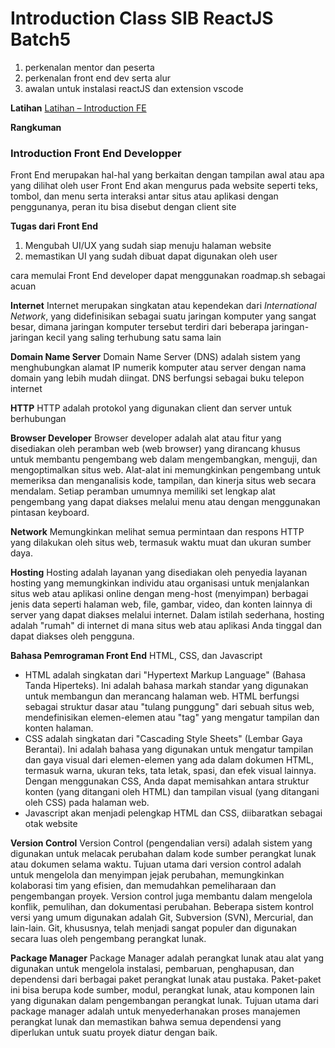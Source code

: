 # Introduction Class SIB ReactJS Batch5

1. perkenalan mentor dan peserta
2. perkenalan front end dev serta alur
3. awalan untuk instalasi reactJS dan extension vscode

**Latihan**
[Latihan – Introduction FE](https://docs.google.com/document/d/1wxrjZeee_OCBivl1c1KvyX-QoNGC2Jef1DZReBGQaUQ/edit?usp=sharing)

**Rangkuman**

### Introduction Front End Developper

Front End merupakan hal-hal yang berkaitan dengan tampilan awal atau apa yang dilihat oleh user
Front End akan mengurus pada website seperti teks, tombol, dan menu serta interaksi antar situs atau aplikasi dengan penggunanya, peran itu bisa disebut dengan client site

**Tugas dari Front End**

1. Mengubah UI/UX yang sudah siap menuju halaman website
2. memastikan UI yang sudah dibuat dapat digunakan oleh user

cara memulai Front End developer dapat menggunakan roadmap.sh sebagai acuan

**Internet**
Internet merupakan singkatan atau kependekan dari _International Network_, yang didefinisikan sebagai suatu jaringan komputer yang sangat besar, dimana jaringan komputer tersebut terdiri dari beberapa jaringan-jaringan kecil yang saling terhubung satu sama lain

**Domain Name Server**
Domain Name Server (DNS) adalah sistem yang menghubungkan alamat IP numerik komputer atau server dengan nama domain yang lebih mudah diingat. DNS berfungsi sebagai buku telepon internet

**HTTP**
HTTP adalah protokol yang digunakan client dan server untuk berhubungan

**Browser Developer**
Browser developer adalah alat atau fitur yang disediakan oleh peramban web (web browser) yang dirancang khusus untuk membantu pengembang web dalam mengembangkan, menguji, dan mengoptimalkan situs web. Alat-alat ini memungkinkan pengembang untuk memeriksa dan menganalisis kode, tampilan, dan kinerja situs web secara mendalam. Setiap peramban umumnya memiliki set lengkap alat pengembang yang dapat diakses melalui menu atau dengan menggunakan pintasan keyboard.

**Network**
Memungkinkan melihat semua permintaan dan respons HTTP yang dilakukan oleh situs web, termasuk waktu muat dan ukuran sumber daya.

**Hosting**
Hosting adalah layanan yang disediakan oleh penyedia layanan hosting yang memungkinkan individu atau organisasi untuk menjalankan situs web atau aplikasi online dengan meng-host (menyimpan) berbagai jenis data seperti halaman web, file, gambar, video, dan konten lainnya di server yang dapat diakses melalui internet. Dalam istilah sederhana, hosting adalah "rumah" di internet di mana situs web atau aplikasi Anda tinggal dan dapat diakses oleh pengguna.

**Bahasa Pemrograman Front End**
HTML, CSS, dan Javascript

- HTML adalah singkatan dari "Hypertext Markup Language" (Bahasa Tanda Hiperteks). Ini adalah bahasa markah standar yang digunakan untuk membangun dan merancang halaman web. HTML berfungsi sebagai struktur dasar atau "tulang punggung" dari sebuah situs web, mendefinisikan elemen-elemen atau "tag" yang mengatur tampilan dan konten halaman.
- CSS adalah singkatan dari "Cascading Style Sheets" (Lembar Gaya Berantai). Ini adalah bahasa yang digunakan untuk mengatur tampilan dan gaya visual dari elemen-elemen yang ada dalam dokumen HTML, termasuk warna, ukuran teks, tata letak, spasi, dan efek visual lainnya. Dengan menggunakan CSS, Anda dapat memisahkan antara struktur konten (yang ditangani oleh HTML) dan tampilan visual (yang ditangani oleh CSS) pada halaman web.
- Javascript akan menjadi pelengkap HTML dan CSS, diibaratkan sebagai otak website

**Version Control**
Version Control (pengendalian versi) adalah sistem yang digunakan untuk melacak perubahan dalam kode sumber perangkat lunak atau dokumen selama waktu. Tujuan utama dari version control adalah untuk mengelola dan menyimpan jejak perubahan, memungkinkan kolaborasi tim yang efisien, dan memudahkan pemeliharaan dan pengembangan proyek. Version control juga membantu dalam mengelola konflik, pemulihan, dan dokumentasi perubahan. Beberapa sistem kontrol versi yang umum digunakan adalah Git, Subversion (SVN), Mercurial, dan lain-lain. Git, khususnya, telah menjadi sangat populer dan digunakan secara luas oleh pengembang perangkat lunak.

**Package Manager**
Package Manager adalah perangkat lunak atau alat yang digunakan untuk mengelola instalasi, pembaruan, penghapusan, dan dependensi dari berbagai paket perangkat lunak atau pustaka. Paket-paket ini bisa berupa kode sumber, modul, perangkat lunak, atau komponen lain yang digunakan dalam pengembangan perangkat lunak. Tujuan utama dari package manager adalah untuk menyederhanakan proses manajemen perangkat lunak dan memastikan bahwa semua dependensi yang diperlukan untuk suatu proyek diatur dengan baik.
